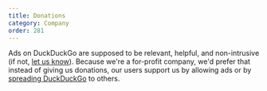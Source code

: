 ```yaml
---
title: Donations
category: Company
order: 281
---
```

<html><body><p>Ads on DuckDuckGo are supposed to be relevant, helpful, and non-intrusive (if not, <a href="https://duckduckgo.com/feedback">let us know</a>). Because we're a for-profit company, we'd prefer that instead of giving us donations, our users support us by allowing ads or by <a href="https://duckduckgo.com/spread">spreading DuckDuckGo</a> to others.</p></body></html>